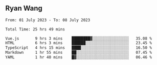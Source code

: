 ## Ryan Wang

<!--START_SECTION:waka-->

```txt
From: 01 July 2023 - To: 08 July 2023

Total Time: 25 hrs 49 mins

Vue.js       9 hrs 3 mins    ████████▓░░░░░░░░░░░░░░░░   35.08 %
HTML         6 hrs 3 mins    ██████░░░░░░░░░░░░░░░░░░░   23.45 %
TypeScript   4 hrs 15 mins   ████░░░░░░░░░░░░░░░░░░░░░   16.50 %
Markdown     1 hr 55 mins    ██░░░░░░░░░░░░░░░░░░░░░░░   07.45 %
YAML         1 hr 40 mins    █▓░░░░░░░░░░░░░░░░░░░░░░░   06.46 %
```

<!--END_SECTION:waka-->
